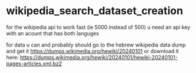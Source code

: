 # wikipedia_search_dataset_creation
for the wikipedia api to work fast (ie 5000 instead of 500) u need an api key with an acount that has both languges

for data u can and probably should go to the hebrew wikipedia data dump and get it 
https://dumps.wikimedia.org/hewiki/20240101
or download it here: https://dumps.wikimedia.org/hewiki/20240101/hewiki-20240101-pages-articles.xml.bz2